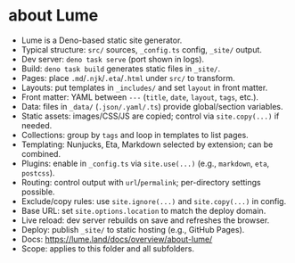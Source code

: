 # about Lume
- Lume is a Deno-based static site generator.
- Typical structure: `src/` sources, `_config.ts` config, `_site/` output.
- Dev server: `deno task serve` (port shown in logs).
- Build: `deno task build` generates static files in `_site/`.
- Pages: place `.md`/`.njk`/`.eta`/`.html` under `src/` to transform.
- Layouts: put templates in `_includes/` and set `layout` in front matter.
- Front matter: YAML between `---` (`title`, `date`, `layout`, `tags`, etc.).
- Data: files in `_data/` (`.json/.yaml/.ts`) provide global/section variables.
- Static assets: images/CSS/JS are copied; control via `site.copy(...)` if needed.
- Collections: group by `tags` and loop in templates to list pages.
- Templating: Nunjucks, Eta, Markdown selected by extension; can be combined.
- Plugins: enable in `_config.ts` via `site.use(...)` (e.g., `markdown`, `eta`, `postcss`).
- Routing: control output with `url`/`permalink`; per-directory settings possible.
- Exclude/copy rules: use `site.ignore(...)` and `site.copy(...)` in config.
- Base URL: set `site.options.location` to match the deploy domain.
- Live reload: dev server rebuilds on save and refreshes the browser.
- Deploy: publish `_site/` to static hosting (e.g., GitHub Pages).
- Docs: https://lume.land/docs/overview/about-lume/
- Scope: applies to this folder and all subfolders.
